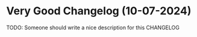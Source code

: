 # Very Good Changelog (10-07-2024)

TODO: Someone should write a nice description for this CHANGELOG
